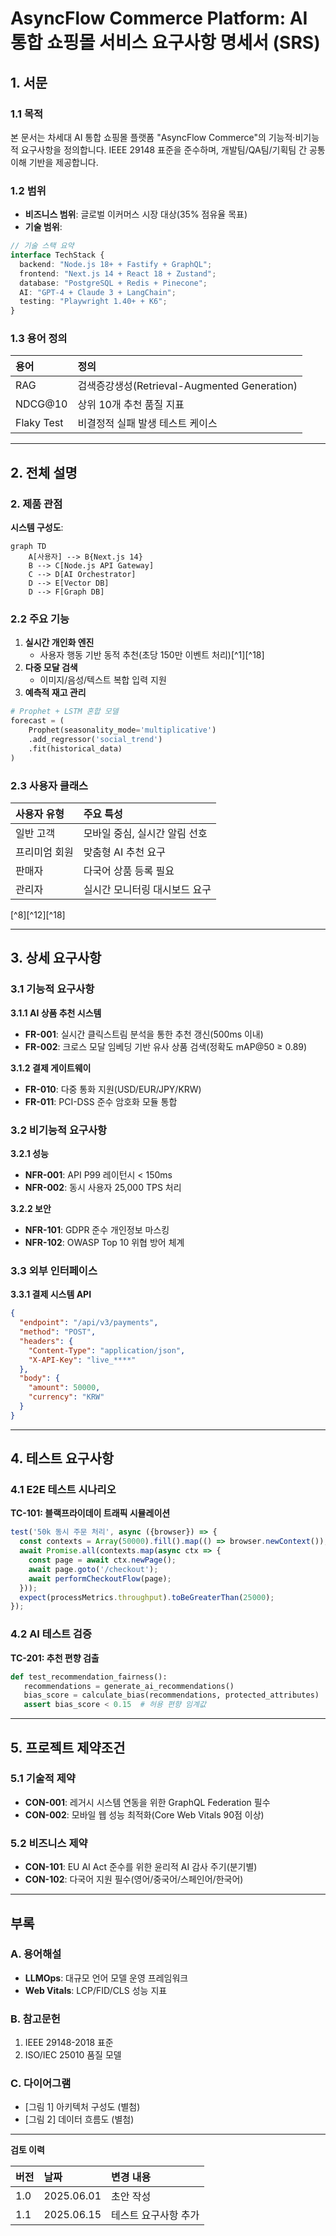 # AsyncFlow Commerce Platform: AI 통합 쇼핑몰 서비스 요구사항 명세서 (SRS)

## 1. 서문

### 1.1 목적

본 문서는 차세대 AI 통합 쇼핑몰 플랫폼 "AsyncFlow Commerce"의 기능적·비기능적 요구사항을 정의합니다. IEEE 29148 표준을 준수하며, 개발팀/QA팀/기획팀 간 공통 이해 기반을 제공합니다.

### 1.2 범위

- **비즈니스 범위**: 글로벌 이커머스 시장 대상(35% 점유율 목표)
- **기술 범위**:

```typescript  
// 기술 스택 요약  
interface TechStack {  
  backend: "Node.js 18+ + Fastify + GraphQL";  
  frontend: "Next.js 14 + React 18 + Zustand";  
  database: "PostgreSQL + Redis + Pinecone";  
  AI: "GPT-4 + Claude 3 + LangChain";  
  testing: "Playwright 1.40+ + K6";  
}  
```


### 1.3 용어 정의

| 용어 | 정의 |
| :-- | :-- |
| RAG | 검색증강생성(Retrieval-Augmented Generation) |
| NDCG@10 | 상위 10개 추천 품질 지표 |
| Flaky Test | 비결정적 실패 발생 테스트 케이스 |


---

## 2. 전체 설명

### 2. 제품 관점

**시스템 구성도**:

```mermaid  
graph TD  
    A[사용자] --> B{Next.js 14}  
    B --> C[Node.js API Gateway]  
    C --> D[AI Orchestrator]  
    D --> E[Vector DB]  
    D --> F[Graph DB]  
```


### 2.2 주요 기능

1. **실시간 개인화 엔진**
    - 사용자 행동 기반 동적 추천(초당 150만 이벤트 처리)[^1][^18]
2. **다중 모달 검색**
    - 이미지/음성/텍스트 복합 입력 지원
3. **예측적 재고 관리**

```python  
# Prophet + LSTM 혼합 모델  
forecast = (  
    Prophet(seasonality_mode='multiplicative')  
    .add_regressor('social_trend')  
    .fit(historical_data)  
)  
```


### 2.3 사용자 클래스

| 사용자 유형 | 주요 특성 |
| :-- | :-- |
| 일반 고객 | 모바일 중심, 실시간 알림 선호 |
| 프리미엄 회원 | 맞춤형 AI 추천 요구 |
| 판매자 | 다국어 상품 등록 필요 |
| 관리자 | 실시간 모니터링 대시보드 요구 |

[^8][^12][^18]

---

## 3. 상세 요구사항

### 3.1 기능적 요구사항

**3.1.1 AI 상품 추천 시스템**

- **FR-001**: 실시간 클릭스트림 분석을 통한 추천 갱신(500ms 이내)
- **FR-002**: 크로스 모달 임베딩 기반 유사 상품 검색(정확도 mAP@50 ≥ 0.89)

**3.1.2 결제 게이트웨이**

- **FR-010**: 다중 통화 지원(USD/EUR/JPY/KRW)
- **FR-011**: PCI-DSS 준수 암호화 모듈 통합


### 3.2 비기능적 요구사항

**3.2.1 성능**

- **NFR-001**: API P99 레이턴시 < 150ms
- **NFR-002**: 동시 사용자 25,000 TPS 처리

**3.2.2 보안**

- **NFR-101**: GDPR 준수 개인정보 마스킹
- **NFR-102**: OWASP Top 10 위협 방어 체계


### 3.3 외부 인터페이스

**3.3.1 결제 시스템 API**

```json  
{  
  "endpoint": "/api/v3/payments",  
  "method": "POST",  
  "headers": {  
    "Content-Type": "application/json",  
    "X-API-Key": "live_****"  
  },  
  "body": {  
    "amount": 50000,  
    "currency": "KRW"  
  }  
}  
```


---

## 4. 테스트 요구사항

### 4.1 E2E 테스트 시나리오

**TC-101: 블랙프라이데이 트래픽 시뮬레이션**

```typescript  
test('50k 동시 주문 처리', async ({browser}) => {  
  const contexts = Array(50000).fill().map(() => browser.newContext());  
  await Promise.all(contexts.map(async ctx => {  
    const page = await ctx.newPage();  
    await page.goto('/checkout');  
    await performCheckoutFlow(page);  
  }));  
  expect(processMetrics.throughput).toBeGreaterThan(25000);  
});  
```


### 4.2 AI 테스트 검증

**TC-201: 추천 편향 검출**

```python  
def test_recommendation_fairness():  
   recommendations = generate_ai_recommendations()  
   bias_score = calculate_bias(recommendations, protected_attributes)  
   assert bias_score < 0.15  # 허용 편향 임계값  
```


---

## 5. 프로젝트 제약조건

### 5.1 기술적 제약

- **CON-001**: 레거시 시스템 연동을 위한 GraphQL Federation 필수
- **CON-002**: 모바일 웹 성능 최적화(Core Web Vitals 90점 이상)


### 5.2 비즈니스 제약

- **CON-101**: EU AI Act 준수를 위한 윤리적 AI 감사 주기(분기별)
- **CON-102**: 다국어 지원 필수(영어/중국어/스페인어/한국어)

---

## 부록

### A. 용어해설

- **LLMOps**: 대규모 언어 모델 운영 프레임워크
- **Web Vitals**: LCP/FID/CLS 성능 지표


### B. 참고문헌

1. IEEE 29148-2018 표준
2. ISO/IEC 25010 품질 모델

### C. 다이어그램

- [그림 1] 아키텍처 구성도 (별첨)
- [그림 2] 데이터 흐름도 (별첨)

---

**검토 이력**


| 버전 | 날짜 | 변경 내용 |
| :-- | :-- | :-- |
| 1.0 | 2025.06.01 | 초안 작성 |
| 1.1 | 2025.06.15 | 테스트 요구사항 추가 |